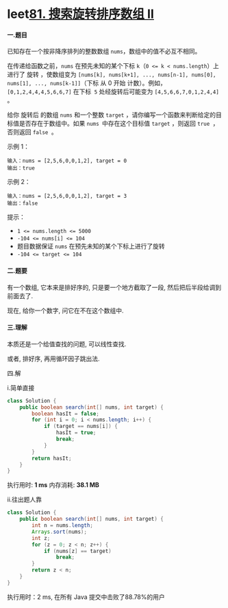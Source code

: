 # leet[81. 搜索旋转排序数组 II](https://leetcode-cn.com/problems/search-in-rotated-sorted-array-ii/)

#### 一.题目

已知存在一个按非降序排列的整数数组 `nums`，数组中的值不必互不相同。

在传递给函数之前，`nums` 在预先未知的某个下标 `k`（`0 <= k < nums.length`）上进行了 旋转 ，使数组变为 `[nums[k], nums[k+1], ..., nums[n-1], nums[0], nums[1], ..., nums[k-1]]`（下标 从 0 开始 计数）。例如， `[0,1,2,4,4,4,5,6,6,7]` 在下标` 5` 处经旋转后可能变为 `[4,5,6,6,7,0,1,2,4,4] `。

给你 旋转后 的数组 `nums` 和一个整数 `target` ，请你编写一个函数来判断给定的目标值是否存在于数组中。如果 `nums `中存在这个目标值 `target` ，则返回 `true `，否则返回 `false `。

 

示例 1：

```
输入：nums = [2,5,6,0,0,1,2], target = 0
输出：true
```

示例 2：

```
输入：nums = [2,5,6,0,0,1,2], target = 3
输出：false
```


提示：

- `1 <= nums.length <= 5000`
- `-104 <= nums[i] <= 104`
- 题目数据保证 `nums` 在预先未知的某个下标上进行了旋转
- `-104 <= target <= 104`





#### 二.题要

有一个数组, 它本来是排好序的, 只是要一个地方截取了一段, 然后把后半段给调到前面去了.

现在, 给你一个数字, 问它在不在这个数组中.



#### 三.理解

本质还是一个给值查找的问题, 可以线性查找.

或者, 排好序, 再用循环因子跳出法.



四.解

i.简单直接

```java
class Solution {
    public boolean search(int[] nums, int target) {
        boolean hasIt = false;
        for (int i = 0; i < nums.length; i++) {
            if (target == nums[i]) {
                hasIt = true;
                break;
            }
        }
        return hasIt;
    }
}
```

执行用时: **1 ms** 内存消耗: **38.1 MB**



ii.往出题人靠

```java
class Solution {
    public boolean search(int[] nums, int target) {
        int n = nums.length;        
        Arrays.sort(nums);
        int z;
        for (z = 0; z < n; z++) {
            if (nums[z] == target)
                break;
        }
        return z < n;
    }
}
```

执行用时：2 ms, 在所有 Java 提交中击败了88.78%的用户



